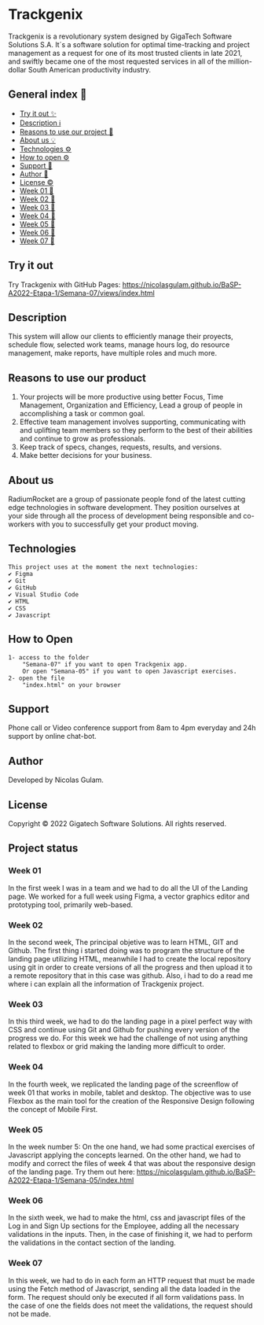 # Trackgenix 
Trackgenix is a revolutionary system designed by GigaTech Software Solutions S.A. It´s a software solution for optimal 
time-tracking and project management as a request for one of its most trusted clients in late 2021, and swiftly became 
one of the most requested services in all of the million-dollar South American productivity industry.
## General index 📍
  * [Try it out ✨](#try-it-out)
  * [Description ℹ️](#description)
  * [Reasons to use our project 🎇](#reasons-to-use-our-product)
  * [About us 💡](#about-us)
  * [Technologies ⚙](#technologies)
  * [How to open ⚙](#how-to-open)
  * [Support 🔧](#support)
  * [Author 👥](#author)
  * [License ©](#license)
  * [Week 01 📅](#week-01)
  * [Week 02 📅](#week-02)
  * [Week 03 📅](#week-03)
  * [Week 04 📅](#week-04)
  * [Week 05 📅](#week-05)
  * [Week 06 📅](#week-06)
  * [Week 07 📅](#week-07)
## Try it out
Try Trackgenix with GitHub Pages: https://nicolasgulam.github.io/BaSP-A2022-Etapa-1/Semana-07/views/index.html
## Description
This system will allow our clients to efficiently manage their proyects, schedule flow, selected work teams, manage 
hours log, do resource management, make reports, have multiple roles and much more.
## Reasons to use our product
1) Your projects will be more productive using better Focus, Time Management, Organization and Efficiency, Lead a group 
of people in accomplishing a task or common goal. 
2) Effective team management involves supporting, communicating with and uplifting team members so they perform to the 
best of their abilities and continue to grow as professionals.
3) Keep track of specs, changes, requests, results, and versions.
4) Make better decisions for your business.
## About us
RadiumRocket are a group of passionate people fond of the latest cutting edge technologies in software development. 
They position ourselves at your side through all the process of development being responsible and co-workers with you 
to successfully get your product moving.
## Technologies
```
This project uses at the moment the next technologies:
✔️ Figma
✔️ Git
✔️ GitHub
✔️ Visual Studio Code
✔️ HTML
✔️ CSS
✔️ Javascript
```
## How to Open
```
1- access to the folder 
    "Semana-07" if you want to open Trackgenix app.
    Or open "Semana-05" if you want to open Javascript exercises.
2- open the file 
    "index.html" on your browser
```
## Support
Phone call or Video conference support from 8am to 4pm everyday and 24h support by online chat-bot.
## Author
Developed by Nicolas Gulam.
## License
Copyright © 2022 Gigatech Software Solutions. All rights reserved.
## Project status
### Week 01
In the first week I was in a team and we had to do all the UI of the Landing page. We worked for a full week using 
Figma, a vector graphics editor and prototyping tool, primarily web-based.
### Week 02
In the second week, The principal objetive was to learn HTML, GIT and Github. The first thing i started doing was to 
program the structure of the landing page utilizing HTML, meanwhile I had to create the local repository using git in 
order to create versions of all the progress and then upload it to a remote repository that in this case was github. 
Also, i had to do a read me where i can explain all the information of Trackgenix project.
### Week 03
In this third week, we had to do the landing page in a pixel perfect way with CSS and continue using Git and Github for 
pushing every version of the progress we do. For this week we had the challenge of not using anything related to 
flexbox or grid making the landing more difficult to order.
### Week 04
In the fourth week, we replicated the landing page of the screenflow of week 01 that works in mobile, tablet and 
desktop.
The objective was to use Flexbox as the main tool for the creation of the Responsive Design following the concept of 
Mobile First.
### Week 05
In the week number 5:
On the one hand, we had some practical exercises of Javascript applying the concepts learned.
On the other hand, we had to modify and correct the files of week 4 that was about the responsive design of the landing 
page.
Try them out here: https://nicolasgulam.github.io/BaSP-A2022-Etapa-1/Semana-05/index.html
### Week 06
In the sixth week, we had to make the html, css and javascript files of the Log in and Sign Up sections for the 
Employee, adding all the necessary validations in the inputs. Then, in the case of finishing it, we had to 
perform the validations in the contact section of the landing.
### Week 07
In this week, we had to do in each form an HTTP request that must be made using the Fetch method of Javascript, sending 
all the data loaded in the form. The request should only be executed if all form validations pass. In the case of one 
the fields does not meet the validations, the request should not be made.
